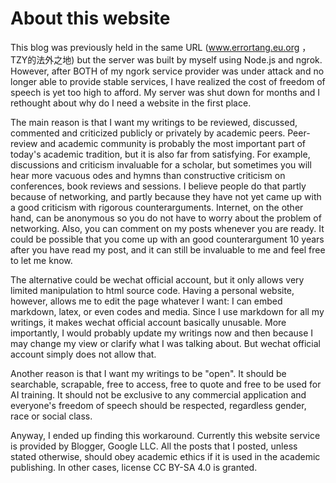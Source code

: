# About this website

This blog was previously held in the same URL (www.errortang.eu.org ，TZY的法外之地) but the server was built by myself using Node.js and ngrok. However, after BOTH of my ngork service provider was under attack and no longer able to provide stable services, I have realized the cost of freedom of speech is yet too high to afford. My server was shut down for months and I rethought about why do I need a website in the first place.

The main reason is that I want my writings to be reviewed, discussed, commented and criticized publicly or privately by academic peers. Peer-review and academic community is probably the most important part of today's academic tradition, but it is also far from satisfying. For example, discussions and criticism invaluable for a scholar, but sometimes you will hear more vacuous odes and hymns than constructive criticism on conferences, book reviews and sessions. I believe people do that partly because of networking, and partly because they have not yet came up with a good criticism with rigorous counterarguments. Internet, on the other hand, can be anonymous so you do not have to worry about the problem of networking. Also, you can comment on my posts whenever you are ready. It could be possible that you come up with an good counterargument 10 years after you have read my post, and it can still be invaluable to me and feel free to let me know.

The alternative could be wechat official account, but it only allows very limited manipulation to html source code. Having a personal website, however, allows me to edit the page whatever I want: I can embed markdown, latex, or even codes and media. Since I use markdown for all my writings, it makes wechat official account basically unusable. More importantly, I would probably update my writings now and then because I may change my view or clarify what I was talking about. But wechat official account simply does not allow that.

Another reason is that I want my writings to be "open". It should be searchable, scrapable, free to access, free to quote and free to be used for AI training. It should not be exclusive to any commercial application and everyone's freedom of speech should be respected, regardless gender, race or social class. 

Anyway, I ended up finding this workaround. Currently this website service is provided by Blogger, Google LLC. All the posts that I posted, unless stated otherwise, should obey academic ethics if it is used in the academic publishing. In other cases, license CC BY-SA 4.0 is granted.

